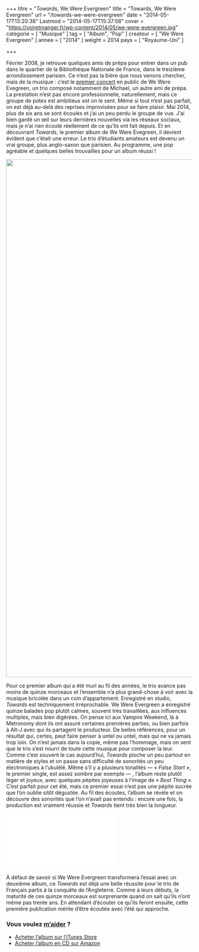 +++
titre = "<em>Towards</em>, We Were Evergreen"
title = "Towards, We Were Evergreen"
url = "/towards-we-were-evergreen"
date = "2014-05-17T13:20:38"
Lastmod = "2014-05-17T15:37:58"
cover = "https://voiretmanger.fr/wp-content/2014/05/we-were-evergreen.jpg"
categorie = [ "Musique" ]
tag = [ "Album", "Pop" ]
createur = [ "We Were Evergreen" ]
annee = [ "2014" ]
weight = 2014
pays = [ "Royaume-Uni" ]

+++

<p>Février 2008, je retrouve quelques amis de prépa pour entrer dans un pub dans le quartier de la Bibliothèque Nationale de France, dans le treizième arrondissement parisien. Ce n’est pas la bière que nous venons chercher, mais de la musique : c’est le <a href="https://www.facebook.com/photo.php?fbid=23169325436&amp;set=t.514445436&amp;type=3&amp;theater">premier concert</a> en public de We Were Evegreen, un trio composé notamment de Michael, un autre ami de prépa. La prestation n’est pas encore professionnelle, naturellement, mais ce groupe de potes est ambitieux est on le sent. Même si tout n’est pas parfait, on est déjà au-delà des reprises improvisées pour se faire plaisir. Mai 2014, plus de six ans se sont écoulés et j’ai un peu perdu le groupe de vue. J’ai bien gardé un œil sur leurs dernières nouvelles via les réseaux sociaux, mais je n’ai rien écouté réellement de ce qu’ils ont fait depuis. Et en découvrant <em>Towards</em>, le premier album de We Were Evegreen, il devient évident que c&rsquo;était une erreur. Le trio d’étudiants amateurs est devenu un vrai groupe, plus anglo-saxon que parisien. Au programme, une pop agréable et quelques belles trouvailles pour un album réussi !</p>
<div style="text-align:center;"><img class="aligncenter" src="https://voiretmanger.fr/wp-content/2014/05/we-were-evergreen-towards.jpg" alt="We were evergreen towards" title="we-were-evergreen-towards.jpg" width="1400" height="1400" /></div>
<p>Pour ce premier album qui a été muri au fil des années, le trio avance pas moins de quinze morceaux et l’ensemble n’a plus grand-chose à voir avec la musique bricolée dans un coin d’appartement. Enregistré en studio, <em>Towards</em> est techniquement irréprochable. We Were Evergreen a enregistré quinze balades pop plutôt calmes, souvent très travaillées, aux influences multiples, mais bien digérées. On pense ici aux Vampire Weekend, là à Metronomy dont ils ont assuré certaines premières parties, ou bien parfois à Alt-J avec qui ils partagent le producteur. De belles références, pour un résultat qui, certes, peut faire penser à untel ou untel, mais qui ne va jamais trop loin. On n’est jamais dans la copie, même pas l’hommage, mais on sent que le trio s’est nourri de toute cette musique pour composer la leur. Comme c’est souvent le cas aujourd’hui, <em>Towards</em> pioche un peu partout en matière de styles et on passe sans difficulté de sonorités un peu électroniques à l’ukulélé. Même s’il y a plusieurs tonalités — « <em>False Start</em> », le premier single, est assez sombre par exemple — , l’album reste plutôt léger et joyeux, avec quelques pépites joyeuses à l’image de « <em>Best Thing</em> ». C’est parfait pour cet été, mais ce premier essai n&rsquo;est pas une pépite sucrée que l&rsquo;on oublie sitôt dégustée. Au fil des écoutes, l&rsquo;album se révèle et on découvre des sonorités que l&rsquo;on n&rsquo;avait pas entendu : encore une fois, la production est vraiment réussie et <em>Towards</em> tient très bien la longueur.</p>
<div class="video-container"><iframe class="aligncenter" src="//www.youtube.com/embed/h_J_4q4LP74" frameborder="0" allowfullscreen></iframe></div>
<p>À défaut de savoir si We Were Evergreen transformera l’essai avec un deuxième album, ce <em>Towards</em> est déjà une belle réussite pour le trio de Français partis à la conquête de l’Angleterre. Comme à leurs débuts, la maturité de ces quinze morceaux est surprenante quand on sait qu’ils n&rsquo;ont même pas trente ans. En attendant d&rsquo;écouter ce qu&rsquo;ils feront ensuite, cette première publication mérite d&rsquo;être écoutée avec l&rsquo;été qui approche.</p>
<div class="amazon">
<h3>Vous voulez <a href="https://voiretmanger.fr/soutien/">m’aider</a> ?</h3>
<ul>
<li><a href="https://itunes.apple.com/fr/album/towards/id816373325">Acheter l’album sur l’iTunes Store</a></li>
<li><a href="http://www.amazon.fr/gp/product/B00J7VUFC6/ref=as_li_ss_tl?ie=UTF8&amp;tag=leblogdenic07-21&amp;linkCode=as2&amp;camp=1642&amp;creative=19458&amp;creativeASIN=B00J7VUFC6">Acheter l’album en CD sur Amazon</a></li>
</ul>
</div>

